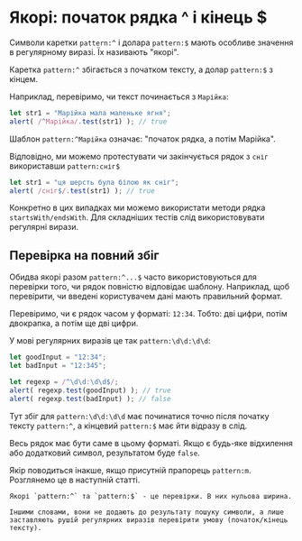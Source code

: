 # Якорі: початок рядка ^ і кінець $

Символи каретки `pattern:^` і долара `pattern:$` мають особливе значення в регулярному виразі. Їх називають "якорі".

Каретка `pattern:^` збігається з початком тексту, а долар `pattern:$` з кінцем.

Наприклад, перевіримо, чи текст починається з `Марійка`:

```js run
let str1 = "Марійка мала маленьке ягня";
alert( /^Марійка/.test(str1) ); // true
```

Шаблон `pattern:^Марійка` означає: "початок рядка, а потім Марійка".

Відповідно, ми можемо протестувати чи закінчується рядок з `сніг` використавши `pattern:сніг$`

```js run
let str1 = "ця шерсть була білою як сніг";
alert( /сніг$/.test(str1) ); // true
```

Конкретно в цих випадках ми можемо використати методи рядка `startsWith/endsWith`. Для складніших тестів слід використовувати регулярні вирази.

## Перевірка на повний збіг

Обидва якорі разом `pattern:^...$` часто використовуються для перевірки того, чи рядок повністю відповідає шаблону. Наприклад, щоб перевірити, чи введені користувачем дані мають правильний формат.

Перевіримо, чи є рядок часом у форматі: `12:34`. Тобто: дві цифри, потім двокрапка, а потім ще дві цифри.

У мові регулярних виразів це так `pattern:\d\d:\d\d`:

```js run
let goodInput = "12:34";
let badInput = "12:345";

let regexp = /^\d\d:\d\d$/;
alert( regexp.test(goodInput) ); // true
alert( regexp.test(badInput) ); // false
```

Тут збіг для `pattern:\d\d:\d\d` має починатися точно після початку тексту `pattern:^`, а кінцевий `pattern:$` має йти відразу в слід.

Весь рядок має бути саме в цьому форматі. Якщо є будь-яке відхилення або додатковий символ, результатом буде `false`.

Якір поводиться інакше, якщо присутній прапорець `pattern:m`. Розглянемо це в наступній статті.

```smart header="У якорів \"нульова ширина\""
Якорі `pattern:^` та `pattern:$` - це перевірки. В них нульова ширина.

Іншими словами, вони не додають до результату пошуку символи, а лише заставляють рушій регулярних виразів перевірити умову (початок/кінець тексту).
```
